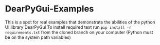 # DearPyGui-Examples
This is a spot for real examples that demonstrate the abilities of the python UI library DearPyGui
To install required text run `pip install -r requirements.txt` from the cloned branch on your computer (Python must be on the system path variables)
